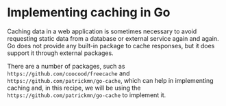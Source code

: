 # Implementing caching in Go
Caching data in a web application is sometimes necessary to avoid requesting static data from a database or external service again and again. Go does not provide any built-in package to cache responses, but it does support it through external packages.

There are a number of packages, such as ```https://github.com/coocood/freecache``` and ```https://github.com/patrickmn/go-cache```, which can help in implementing caching and, in this recipe, we will be using the ```https://github.com/patrickmn/go-cache``` to implement it.